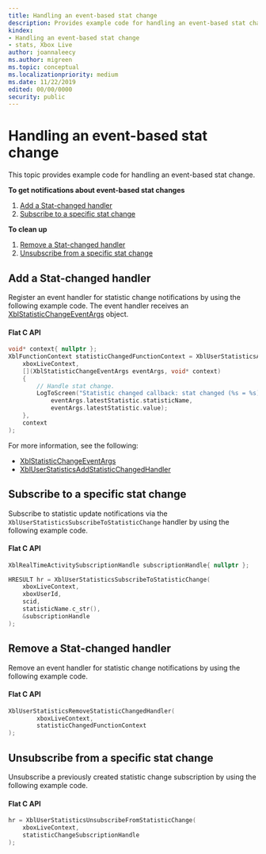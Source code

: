 ```yaml
---
title: Handling an event-based stat change
description: Provides example code for handling an event-based stat change.
kindex:
- Handling an event-based stat change
- stats, Xbox Live
author: joannaleecy
ms.author: migreen
ms.topic: conceptual
ms.localizationpriority: medium
ms.date: 11/22/2019
edited: 00/00/0000
security: public
---
```


# Handling an event-based stat change

This topic provides example code for handling an event-based stat change.

**To get notifications about event-based stat changes**

1. [Add a Stat-changed handler](#ID4EM1)
2. [Subscribe to a specific stat change](#ID4EM2)

**To clean up**

1. [Remove a Stat-changed handler](#ID4EM3)
2. [Unsubscribe from a specific stat change](#ID4EM4)


<a id="ID4EM1"></a>

## Add a Stat-changed handler

Register an event handler for statistic change notifications by using the following example code.
The event handler receives an [XblStatisticChangeEventArgs](../../../../../../reference/live/xsapi-c/user_statistics_c/structs/xblstatisticchangeeventargs.md) object.

#### Flat C API

```cpp
void* context{ nullptr };
XblFunctionContext statisticChangedFunctionContext = XblUserStatisticsAddStatisticChangedHandler(
    xboxLiveContext,
    [](XblStatisticChangeEventArgs eventArgs, void* context) 
    {
        // Handle stat change. 
        LogToScreen("Statistic changed callback: stat changed (%s = %s)",
            eventArgs.latestStatistic.statisticName, 
            eventArgs.latestStatistic.value); 
    },
    context
);
```

For more information, see the following:

* [XblStatisticChangeEventArgs](../../../../../../reference/live/xsapi-c/user_statistics_c/structs/xblstatisticchangeeventargs.md)
* [XblUserStatisticsAddStatisticChangedHandler](../../../../../../reference/live/xsapi-c/user_statistics_c/functions/xbluserstatisticsaddstatisticchangedhandler.md)


<a id="ID4EM2"></a>

## Subscribe to a specific stat change

Subscribe to statistic update notifications via the `XblUserStatisticsSubscribeToStatisticChange` handler by using the following example code.

#### Flat C API

```cpp
XblRealTimeActivitySubscriptionHandle subscriptionHandle{ nullptr };

HRESULT hr = XblUserStatisticsSubscribeToStatisticChange(
    xboxLiveContext,
    xboxUserId,
    scid,
    statisticName.c_str(),
    &subscriptionHandle
);
```

<a id="ID4EM3"></a>

## Remove a Stat-changed handler

Remove an event handler for statistic change notifications by using the following example code.

#### Flat C API

```cpp
XblUserStatisticsRemoveStatisticChangedHandler(
        xboxLiveContext,
        statisticChangedFunctionContext
);
```

<a id="ID4EM4"></a>

## Unsubscribe from a specific stat change

Unsubscribe a previously created statistic change subscription by using the following example code.

#### Flat C API

```cpp
hr = XblUserStatisticsUnsubscribeFromStatisticChange(
    xboxLiveContext,
    statisticChangeSubscriptionHandle
);
```

